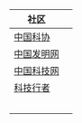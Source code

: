 

| 社区                                                     |      |
| -------------------------------------------------------- | ---- |
| [中国科协](http://app01.cast.org.cn:7001/cast/login.jsp) |      |
| [中国发明网](http://www.cainet.org.cn/)                  |      |
| [中国科技网](http://www.stdaily.com/)                    |      |
| [科技行者](https://www.solidot.org/)                     |      |
| []()                                                     |      |
| []()                                                     |      |
| []()                                                     |      |
| []()                                                     |      |
| []()                                                     |      |

